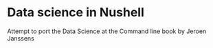 # Data science in Nushell

Attempt to port the Data Science at the Command line book by Jeroen Janssens
